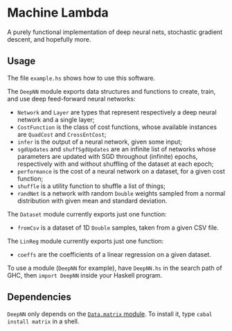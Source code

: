 # Machine Lambda

A purely functional implementation of deep neural nets, stochastic gradient descent, and hopefully more.

## Usage

The file `example.hs` shows how to use this software.

The `DeepNN` module exports data structures and functions to create, train, and use deep feed-forward neural networks:

* `Network` and `Layer` are types that represent respectively a deep neural network and a single layer;
* `CostFunction` is the class of cost functions, whose available instances are `QuadCost` and `CrossEntCost`;
* `infer` is the output of a neural network, given some input;
* `sgdUpdates` and `shuffSgdUpdates` are an infinite list of networks whose parameters are updated with SGD throughout (infinite) epochs, respectively with and without shuffling of the dataset at each epoch;
* `performance` is the cost of a neural network on a dataset, for a given cost function;
* `shuffle` is a utility function to shuffle a list of things;
* `randNet` is a network with random `Double` weights sampled from a normal distribution with given mean and standard deviation.

The `Dataset` module currently exports just one function:

* `fromCsv` is a dataset of 1D `Double` samples, taken from a given CSV file.

The `LinReg` module currently exports just one function:

* `coeffs` are the coefficients of a linear regression on a given dataset.

To use a module (`DeepNN` for example), have `DeepNN.hs` in the search path of GHC, then `import DeepNN` inside your Haskell program.

## Dependencies

`DeepNN` only depends on the [`Data.matrix` module](https://hackage.haskell.org/package/matrix-0.3.6.1/docs/Data-Matrix.html). To install it, type `cabal install matrix` in a shell.
